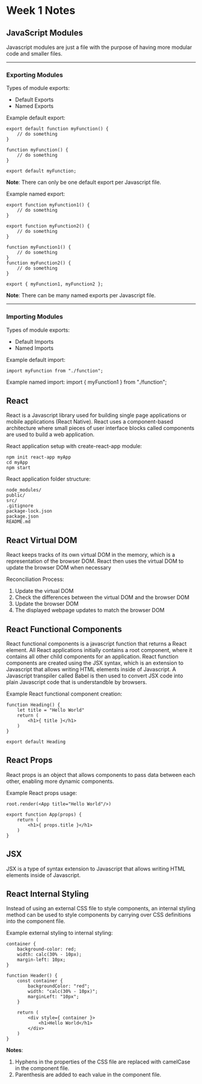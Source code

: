 # Week 1 Notes

## JavaScript Modules
Javascript modules are just a file with the purpose of having more modular code and smaller files.

<hr>

### Exporting Modules

Types of module exports:
- Default Exports
- Named Exports

Example default export:
```
export default function myFunction() {
    // do something
} 
```
```
function myFunction() {
    // do something
}

export default myFunction;
```
**Note**: There can only be one default export per Javascript file.

Example named export:
```
export function myFunction1() {
    // do something
}

export function myFunction2() {
    // do something
}
```
```
function myFunction1() {
    // do something
}
function myFunction2() {
    // do something
}

export { myFunction1, myFunction2 };
```
**Note**: There can be many named exports per Javascript file.

<hr> 

### Importing Modules
Types of module exports:
- Default Imports
- Named Imports

Example default import:
```
import myFunction from "./function";
```
Example named import:
import { myFunction1 } from "./function";

## React
React is a Javascript library used for building single page applications or mobile applications (React Native). React uses a component-based architecture where small pieces of user interface blocks called components are used to build a web application.

React application setup with create-react-app module:
```
npm init react-app myApp
cd myApp
npm start
```

React application folder structure:
```
node_modules/
public/
src/
.gitignore
package-lock.json
package.json
README.md
```

## React Virtual DOM
React keeps tracks of its own virtual DOM in the memory, which is a representation of the browser DOM. React then uses the virtual DOM to update the browser DOM when necessary

Reconciliation Process:
1. Update the virtual DOM
2. Check the differences between the virtual DOM and the browser DOM
3. Update the browser DOM
4. The displayed webpage updates to match the browser DOM

## React Functional Components
React functional components is a javascript function that returns a React element. All React applications initially contains a root component, where it contains all other child components for an application. React function components are created using the JSX syntax, which is an extension to Javascript that allows writing HTML elements inside of Javascript. A Javascript transpiler called Babel is then used to convert JSX code into plain Javascript code that is understandble by browsers.

Example React functional component creation:
```
function Heading() {
    let title = "Hello World"
    return (
        <h1>{ title }</h1>
    )
}

export default Heading
```

## React Props 
React props is an object that allows components to pass data between each other, enabling more dynamic components. 

Example React props usage:
```
root.render(<App title="Hello World"/>)
```
```
export function App(props) {
    return (
        <h1>{ props.title }</h1>
    )
}
```

## JSX
JSX is a type of syntax extension to Javascript that allows writing HTML elements inside of Javascript.

## React Internal Styling
Instead of using an external CSS file to style components, an internal styling method can be used to style components by carrying over CSS definitions into the component file.

Example external styling to internal styling:
```
container {
    background-color: red;
    width: calc(30% - 10px);
    margin-left: 10px;
}
```
```
function Header() {
    const container {
        backgroundColor: "red";
        width: "calc(30% - 10px)";
        marginLeft: "10px"; 
    }

    return (
        <div style={ container }>
            <h1>Hello World</h1>
        </div>
    )
}
```
**Notes**: 
1. Hyphens in the properties of the CSS file are replaced with camelCase in the component file.
2. Parenthesis are added to each value in the component file.
